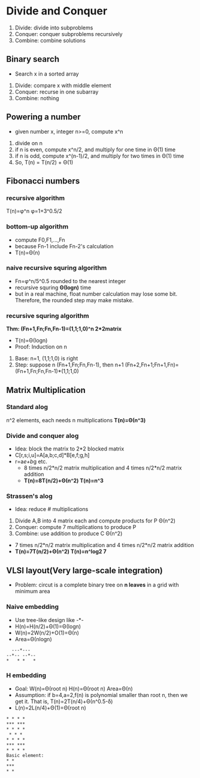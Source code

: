 # Divide and Conquer
1. Divide: divide into subproblems
2. Conquer: conquer subproblems recursively
3. Combine: combine solutions

## Binary search
- Search x in a sorted array
1. Divide: compare x with middle element
2. Conquer: recurse in one subarray
3. Combine: nothing

## Powering a number
- given number x, integer n>=0, compute x^n
1. divide on n
2. if n is even, compute x^n/2, and multiply for one time in Θ(1) time
3. if n is odd, compute x^(n-1)/2, and multiply for two times in Θ(1) time
4. So, T(n) = T(n/2) + Θ(1)

## Fibonacci numbers
### recursive algorithm
T(n)=φ^n φ=1+3^0.5/2
### bottom-up algorithm
- compute F0,F1,...,Fn
- because Fn-1 include Fn-2's calculation
- T(n)=Θ(n)
### naive recursive squring algorithm
- Fn=φ^n/5^0.5 rounded to the nearest integer
- recursive squring **Θ(logn)** time
- but in a real machine, float number calculation may lose some bit. Therefore, the rounded step may make mistake.
### recursive squring algorithm
**Thm: (Fn+1,Fn;Fn,Fn-1)=(1,1;1,0)^n 2*2matrix**
- T(n)=Θ(logn)
- Proof: Induction on n
1. Base: n=1, (1,1;1,0) is right
2. Step: suppose n (Fn+1,Fn;Fn,Fn-1), then n+1 (Fn+2,Fn+1;Fn+1,Fn)=(Fn+1,Fn;Fn,Fn-1)*(1,1;1,0)

## Matrix Multiplication
### Standard alog
n^2 elements, each needs n multiplications **T(n)=Θ(n^3)**
### Divide and conquer alog
- Idea: block the matrix to 2*2 blocked matrix
- C[r,s;i,u]=A[a,b;c,d]*B[e,f;g,h]
- r=a*e+b*g etc.
  - 8 times n/2\*n/2 matrix multiplication and 4 times n/2\*n/2 matrix addition
  - **T(n)=8T(n/2)+Θ(n^2) T(n)=n^3**
### Strassen's alog
- Idea: reduce # multiplications
1. Divide A,B into 4 matrix each and compute products for P Θ(n^2)
2. Conquer: compute 7 multiplications to produce P
3. Combine: use addition to produce C Θ(n^2)
- 7 times n/2\*n/2 matrix multiplication and 4 times n/2\*n/2 matrix addition
- **T(n)=7T(n/2)+Θ(n^2) T(n)=n^log2 7**

## VLSI layout(Very large-scale integration)
- Problem: circut is a complete binary tree on **n leaves** in a grid with minimum area
### Naive embedding
- Use tree-like design like -*-
- H(n)=H(n/2)+Θ(1)=Θ(logn)
- W(n)=2W(n/2)+O(1)=Θ(n)
- Area=Θ(nlogn)
```
  ---*---
--*-- --*--
*   * *   *
```
### H embedding
- Goal: W(n)=Θ(root n) H(n)=Θ(root n) Area=Θ(n)
- Assumption: if b=4,a=2,f(n) is polynomial smaller than root n, then we get it. That is, T(n)=2T(n/4)+Θ(n^0.5-δ)
- L(n)=2L(n/4)+Θ(1)=Θ(root n)
```
* * * *
*** ***
* * * *
 * * *
* * * *
*** ***
* * * *
Basic element:
* *
***
* *
```
